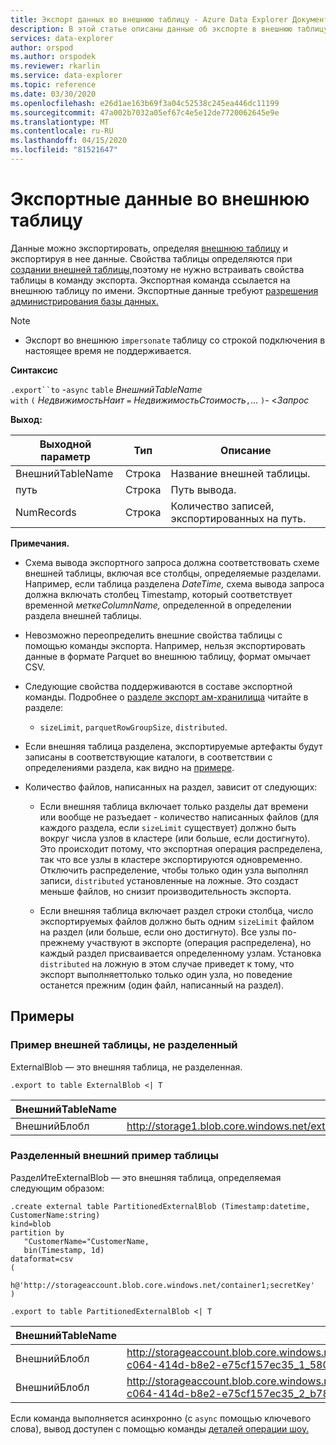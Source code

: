 ```yaml
---
title: Экспорт данных во внешнюю таблицу - Azure Data Explorer Документы Майкрософт
description: В этой статье описаны данные об экспорте в внешнюю таблицу в Azure Data Explorer.
services: data-explorer
author: orspod
ms.author: orspodek
ms.reviewer: rkarlin
ms.service: data-explorer
ms.topic: reference
ms.date: 03/30/2020
ms.openlocfilehash: e26d1ae163b69f3a04c52538c245ea446dc11199
ms.sourcegitcommit: 47a002b7032a05ef67c4e5e12de7720062645e9e
ms.translationtype: MT
ms.contentlocale: ru-RU
ms.lasthandoff: 04/15/2020
ms.locfileid: "81521647"
---
```

# <a name="export-data-to-an-external-table"></a>Экспортные данные во внешнюю таблицу

Данные можно экспортировать, определяя [внешнюю таблицу](../externaltables.md) и экспортируя в нее данные.
Свойства таблицы определяются при [создании внешней таблицы,](../externaltables.md#create-or-alter-external-table)поэтому не нужно встраивать свойства таблицы в команду экспорта. Экспортная команда ссылается на внешнюю таблицу по имени.
Экспортные данные требуют [разрешения администрирования базы данных.](../access-control/role-based-authorization.md)

> [!NOTE] 
> * Экспорт во внешнюю `impersonate` таблицу со строкой подключения в настоящее время не поддерживается.

**Синтаксис**

`.export``to` -`async` `table` *ВнешнийTableName* <br>
`with` `(` *НедвижимостьНаит* `=` *НедвижимостьСтоимость*`,`... `)`- <*Запрос*

**Выход:**

|Выходной параметр |Тип |Описание
|---|---|---
|ВнешнийTableName  |Строка |Название внешней таблицы.
|путь|Строка|Путь вывода.
|NumRecords|Строка| Количество записей, экспортированных на путь.

**Примечания.**
* Схема вывода экспортного запроса должна соответствовать схеме внешней таблицы, включая все столбцы, определяемые разделами. Например, если таблица разделена *DateTime,* схема вывода запроса должна включать столбец Timestamp, который соответствует временной *меткеColumnName,* определенной в определении раздела внешней таблицы.

* Невозможно переопределить внешние свойства таблицы с помощью команды экспорта.
 Например, нельзя экспортировать данные в формате Parquet во внешнюю таблицу, формат омычает CSV.

* Следующие свойства поддерживаются в составе экспортной команды. Подробнее о [разделе экспорт ам-хранилища](export-data-to-storage.md) читайте в разделе: 
   * `sizeLimit`, `parquetRowGroupSize`, `distributed`.

* Если внешняя таблица разделена, экспортируемые артефакты будут записаны в соответствующие каталоги, в соответствии с определениями раздела, как видно на [примере](#partitioned-external-table-example). 

* Количество файлов, написанных на раздел, зависит от следующих:
   * Если внешняя таблица включает только разделы дат времени или вообще не разъедает - количество написанных файлов (для каждого раздела, если `sizeLimit` существует) должно быть вокруг числа узлов в кластере (или больше, если достигнуто). Это происходит потому, что экспортная операция распределена, так что все узлы в кластере экспортируются одновременно. 
   Отключить распределение, чтобы только один узла выполнял записи, `distributed` установленные на ложные. Это создаст меньше файлов, но снизит производительность экспорта.

   * Если внешняя таблица включает раздел строки столбца, число экспортируемых файлов должно быть одним `sizeLimit` файлом на раздел (или больше, если оно достигнуто). Все узлы по-прежнему участвуют в экспорте (операция распределена), но каждый раздел присваивается определенному узлам. Установка `distributed` на ложную в этом случае приведет к тому, что экспорт выполняеттолько только один узла, но поведение останется прежним (один файл, написанный на раздел).

## <a name="examples"></a>Примеры

### <a name="non-partitioned-external-table-example"></a>Пример внешней таблицы, не разделенный

ExternalBlob — это внешняя таблица, не разделенная. 
```kusto
.export to table ExternalBlob <| T
```

|ВнешнийTableName|путь|NumRecords|
|---|---|---|
|ВнешнийБлобл|http://storage1.blob.core.windows.net/externaltable1cont1/1_58017c550b384c0db0fea61a8661333e.csv|10|

### <a name="partitioned-external-table-example"></a>Разделенный внешний пример таблицы

РазделИтеExternalBlob — это внешняя таблица, определяемая следующим образом: 

```
.create external table PartitionedExternalBlob (Timestamp:datetime, CustomerName:string) 
kind=blob
partition by 
   "CustomerName="CustomerName,
   bin(Timestamp, 1d)
dataformat=csv
( 
   h@'http://storageaccount.blob.core.windows.net/container1;secretKey'
)
```

```
.export to table PartitionedExternalBlob <| T
```

|ВнешнийTableName|путь|NumRecords|
|---|---|---|
|ВнешнийБлобл|http://storageaccount.blob.core.windows.net/container1/CustomerName=customer1/2019/01/01/fa36f35c-c064-414d-b8e2-e75cf157ec35_1_58017c550b384c0db0fea61a8661333e.csv|10|
|ВнешнийБлобл|http://storageaccount.blob.core.windows.net/container1/CustomerName=customer2/2019/01/01/fa36f35c-c064-414d-b8e2-e75cf157ec35_2_b785beec2c004d93b7cd531208424dc9.csv|10|

Если команда выполняется асинхронно (с `async` помощью ключевого слова), вывод доступен с помощью команды [деталей операции шоу.](../operations.md#show-operation-details)